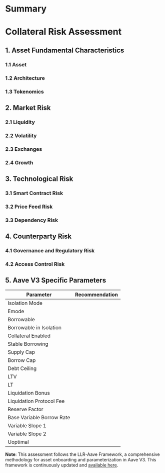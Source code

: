 # Summary

# Collateral Risk Assessment

## 1. Asset Fundamental Characteristics

### 1.1 Asset

### 1.2 Architecture

### 1.3 Tokenomics

## 2. Market Risk

### 2.1 Liquidity

### 2.2 Volatility

### 2.3 Exchanges

### 2.4 Growth

## 3. Technological Risk

### 3.1 Smart Contract Risk

### 3.2 Price Feed Risk

### 3.3 Dependency Risk

## 4. Counterparty Risk

### 4.1 Governance and Regulatory Risk

### 4.2 Access Control Risk

## 5. Aave V3 Specific Parameters

| Parameter                 | Recommendation |
|---------------------------|----------------|
| Isolation Mode            |                |
| Emode                     |                |
| Borrowable                |                |
| Borrowable in Isolation   |                |
| Collateral Enabled        |                |
| Stable Borrowing          |                |
| Supply Cap                |                |
| Borrow Cap                |                |
| Debt Ceiling              |                |
| LTV                       |                |
| LT                        |                |
| Liquidation Bonus         |                |
| Liquidation Protocol Fee  |                |
| Reserve Factor            |                |
| Base Variable Borrow Rate |                |
| Variable Slope 1          |                |
| Variable Slope 2          |                |
| Uoptimal                  |                |

**Note**: This assessment follows the LLR-Aave Framework, a comprehensive methodology for asset onboarding and parameterization in Aave V3. This framework is continuously updated and [available here](https://github.com/llama-risk/aave-research/blob/main/frameworks/aave_v3_framework.md).
